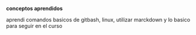 **conceptos aprendidos**

aprendi comandos basicos de gitbash, linux, utilizar marckdown y lo basico para seguir en el curso
